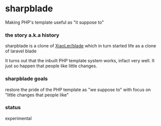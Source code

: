 # sharpblade
Making PHP's template useful as "it suppose to"

### the story a.k.a history
sharpblade is a clone of [XiaoLer/blade](https://github.com/XiaoLer/blade) which in turn started life as a clone of laravel blade

It turns out that the inbuilt PHP template system works, infact very well. It just so happen that people like little changes.

### sharpblade goals
restore the pride of the PHP template as "we suppose to" with focus on "little changes that people like"

### status
experimental
